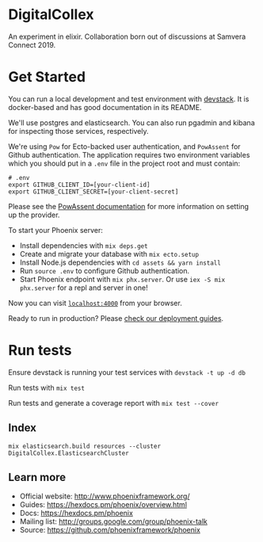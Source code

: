 # DigitalCollex

An experiment in elixir. Collaboration born out of discussions at Samvera
Connect 2019.

# Get Started

You can run a local development and test environment with
[devstack](https://github.com/nulib/devstack). It is docker-based and has good documentation in its README.

We'll use postgres and elasticsearch. You can also run pgadmin and kibana for inspecting those services, respectively.

We're using `Pow` for Ecto-backed user authentication, and `PowAssent` for Github authentication. The application requires two environment variables which you should put in a `.env` file in the project root and must contain:

```
# .env
export GITHUB_CLIENT_ID=[your-client-id]
export GITHUB_CLIENT_SECRET=[your-client-secret]
```

Please see the [PowAssent documentation](https://github.com/pow-auth/pow_assent#setting-up-a-provider) for more information on setting up the provider.

To start your Phoenix server:

- Install dependencies with `mix deps.get`
- Create and migrate your database with `mix ecto.setup`
- Install Node.js dependencies with `cd assets && yarn install`
- Run `source .env` to configure Github authentication.
- Start Phoenix endpoint with `mix phx.server`. Or use `iex -S mix phx.server`
  for a repl and server in one!

Now you can visit [`localhost:4000`](http://localhost:4000) from your browser.

Ready to run in production? Please [check our deployment guides](https://hexdocs.pm/phoenix/deployment.html).

# Run tests

Ensure devstack is running your test services with `devstack -t up -d db`

Run tests with `mix test`

Run tests and generate a coverage report with `mix test --cover`

## Index

`mix elasticsearch.build resources --cluster DigitalCollex.ElasticsearchCluster`

## Learn more

- Official website: http://www.phoenixframework.org/
- Guides: https://hexdocs.pm/phoenix/overview.html
- Docs: https://hexdocs.pm/phoenix
- Mailing list: http://groups.google.com/group/phoenix-talk
- Source: https://github.com/phoenixframework/phoenix
